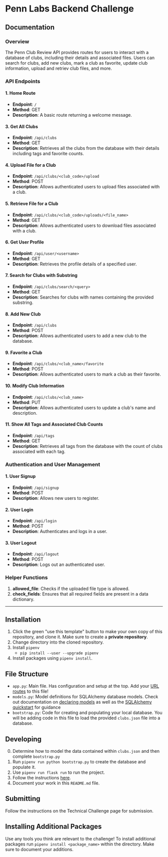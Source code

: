 # Penn Labs Backend Challenge

## Documentation


### **Overview**

The Penn Club Review API provides routes for users to interact with a database of clubs, including their details and associated files. Users can search for clubs, add new clubs, mark a club as favorite, update club information, upload and retriev club files, and more.


### **API Endpoints**

#### **1. Home Route**
- **Endpoint**: `/`
- **Method**: GET
- **Description**: A basic route returning a welcome message.

#### **3. Get All Clubs**
- **Endpoint**: `/api/clubs`
- **Method**: GET
- **Description**: Retrieves all the clubs from the database with their details including tags and favorite counts.

#### **4. Upload File for a Club**
- **Endpoint**: `/api/clubs/<club_code>/upload`
- **Method**: POST
- **Description**: Allows authenticated users to upload files associated with a club.


#### **5. Retrieve File for a Club**
- **Endpoint**: `/api/clubs/<club_code>/uploads/<file_name>`
- **Method**: GET
- **Description**: Allows authenticated users to download files associated with a club.


#### **6. Get User Profile**
- **Endpoint**: `/api/user/<username>`
- **Method**: GET
- **Description**: Retrieves the profile details of a specified user.


#### **7. Search for Clubs with Substring**
- **Endpoint**: `/api/clubs/search/<query>`
- **Method**: GET
- **Description**: Searches for clubs with names containing the provided substring.


#### **8. Add New Club**
- **Endpoint**: `/api/clubs`
- **Method**: POST
- **Description**: Allows authenticated users to add a new club to the database.


#### **9. Favorite a Club**
- **Endpoint**: `/api/clubs/<club_name>/favorite`
- **Method**: POST
- **Description**: Allows authenticated users to mark a club as their favorite.


#### **10. Modify Club Information**
- **Endpoint**: `/api/clubs/<club_name>`
- **Method**: PUT
- **Description**: Allows authenticated users to update a club's name and description.


#### **11. Show All Tags and Associated Club Counts**
- **Endpoint**: `/api/tags`
- **Method**: GET
- **Description**: Retrieves all tags from the database with the count of clubs associated with each tag.




### **Authentication and User Management**

#### **1. User Signup**
- **Endpoint**: `/api/signup`
- **Method**: POST
- **Description**: Allows new users to register.


#### **2. User Login**
- **Endpoint**: `/api/login`
- **Method**: POST
- **Description**: Authenticates and logs in a user.


#### **3. User Logout**
- **Endpoint**: `/api/logout`
- **Method**: POST
- **Description**: Logs out an authenticated user.


### **Helper Functions**

1. **allowed_file**: Checks if the uploaded file type is allowed.
2. **check_fields**: Ensures that all required fields are present in a data dictionary.



---

## Installation

1. Click the green "use this template" button to make your own copy of this repository, and clone it. Make sure to create a **private repository**.
2. Change directory into the cloned repository.
3. Install `pipenv`
   - `pip install --user --upgrade pipenv`
4. Install packages using `pipenv install`.

## File Structure

- `app.py`: Main file. Has configuration and setup at the top. Add your [URL routes](https://flask.palletsprojects.com/en/1.1.x/quickstart/#routing) to this file!
- `models.py`: Model definitions for SQLAlchemy database models. Check out documentation on [declaring models](https://flask-sqlalchemy.palletsprojects.com/en/2.x/models/) as well as the [SQLAlchemy quickstart](https://flask-sqlalchemy.palletsprojects.com/en/2.x/quickstart/#quickstart) for guidance
- `bootstrap.py`: Code for creating and populating your local database. You will be adding code in this file to load the provided `clubs.json` file into a database.

## Developing

0. Determine how to model the data contained within `clubs.json` and then complete `bootstrap.py`
1. Run `pipenv run python bootstrap.py` to create the database and populate it.
2. Use `pipenv run flask run` to run the project.
3. Follow the instructions [here](https://www.notion.so/pennlabs/Backend-Challenge-862656cb8b7048db95aaa4e2935b77e5).
4. Document your work in this `README.md` file.

## Submitting

Follow the instructions on the Technical Challenge page for submission.

## Installing Additional Packages

Use any tools you think are relevant to the challenge! To install additional packages
run `pipenv install <package_name>` within the directory. Make sure to document your additions.
